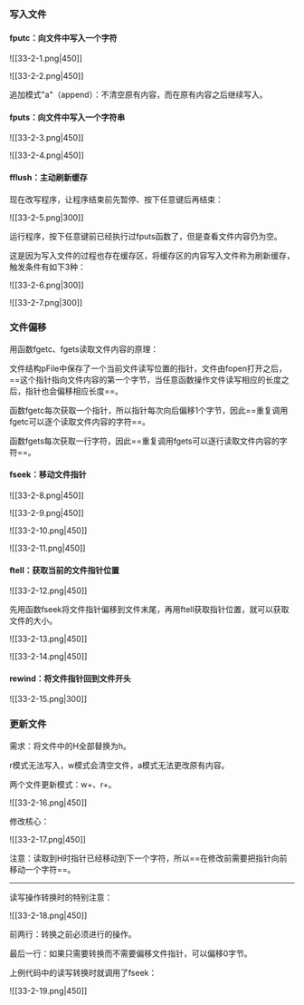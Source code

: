 ### 写入文件

#### fputc：向文件中写入一个字符

![[33-2-1.png|450]]

![[33-2-2.png|450]]

追加模式"a"（append）：不清空原有内容，而在原有内容之后继续写入。

#### fputs：向文件中写入一个字符串

![[33-2-3.png|450]]

![[33-2-4.png|450]]

#### fflush：主动刷新缓存

现在改写程序，让程序结束前先暂停、按下任意键后再结束：

![[33-2-5.png|300]]

运行程序，按下任意键前已经执行过fputs函数了，但是查看文件内容仍为空。

这是因为写入文件的过程也存在缓存区，将缓存区的内容写入文件称为刷新缓存，触发条件有如下3种：

![[33-2-6.png|300]]

![[33-2-7.png|300]]

### 文件偏移

用函数fgetc、fgets读取文件内容的原理：

文件结构pFile中保存了一个当前文件读写位置的指针，文件由fopen打开之后，==这个指针指向文件内容的第一个字节，当任意函数操作文件读写相应的长度之后，指针也会偏移相应长度==。

函数fgetc每次获取一个指针，所以指针每次向后偏移1个字节，因此==重复调用fgetc可以逐个读取文件内容的字符==。

函数fgets每次获取一行字符，因此==重复调用fgets可以逐行读取文件内容的字符==。

#### fseek：移动文件指针

![[33-2-8.png|450]]

![[33-2-9.png|450]]

![[33-2-10.png|450]]

![[33-2-11.png|450]]

#### ftell：获取当前的文件指针位置

![[33-2-12.png|450]]

先用函数fseek将文件指针偏移到文件末尾，再用ftell获取指针位置，就可以获取文件的大小。

![[33-2-13.png|450]]

![[33-2-14.png|450]]

#### rewind：将文件指针回到文件开头

![[33-2-15.png|300]]

### 更新文件

需求：将文件中的H全部替换为h。

r模式无法写入，w模式会清空文件，a模式无法更改原有内容。

两个文件更新模式：w+、r+。

![[33-2-16.png|450]]

修改核心：

![[33-2-17.png|450]]

注意：读取到H时指针已经移动到下一个字符，所以==在修改前需要把指针向前移动一个字符==。

---

读写操作转换时的特别注意：

![[33-2-18.png|450]]

前两行：转换之前必须进行的操作。

最后一行：如果只需要转换而不需要偏移文件指针，可以偏移0字节。

上例代码中的读写转换时就调用了fseek：

![[33-2-19.png|450]]